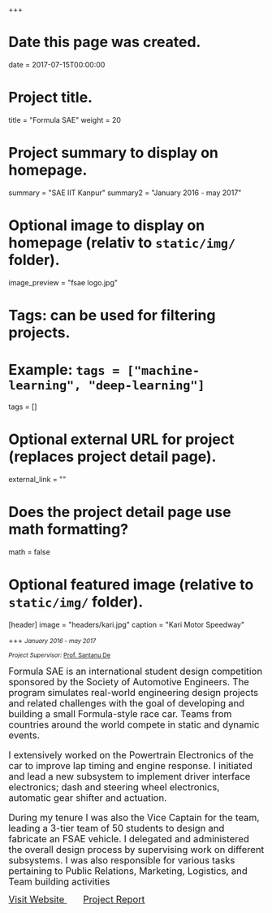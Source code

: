 +++
# Date this page was created.
date = 2017-07-15T00:00:00

# Project title.
title = "Formula SAE"
weight = 20
# Project summary to display on homepage.
summary = "SAE IIT Kanpur"
summary2 = "January 2016 - may 2017"

# Optional image to display on homepage (relativ to `static/img/` folder).
image_preview = "fsae logo.jpg"

# Tags: can be used for filtering projects.
# Example: `tags = ["machine-learning", "deep-learning"]`
tags = []

# Optional external URL for project (replaces project detail page).
external_link = ""

# Does the project detail page use math formatting?
math = false

# Optional featured image (relative to `static/img/` folder).
[header]
image = "headers/kari.jpg"
caption = "Kari Motor Speedway"

+++
<i><small>January 2016 - may 2017</small></i>

<i><small>Project Supervisor:</i> <a href="http://home.iitk.ac.in/~sde/"  target="_blank">Prof. Santanu De</a></small>

<font size="4">
Formula SAE is an international student design competition sponsored by the Society of Automotive Engineers. The program simulates real-world engineering design projects and related challenges with the goal of developing and building a small Formula-style race car. Teams from countries around the world compete in static and dynamic events.

I extensively worked on the Powertrain Electronics of the car to improve lap timing and engine response. I initiated and lead a new subsystem to implement driver interface electronics; dash and steering wheel electronics, automatic gear shifter and actuation.

During my tenure I was also the Vice Captain for the team, leading a 3-tier team of 50 students to design and fabricate an FSAE vehicle. I delegated and administered the overall design process by supervising work on different subsystems. I was also responsible for various tasks pertaining to Public Relations, Marketing, Logistics, and Team building activities
</font>

<font size="4"><u>
<a href="https://www.iitk.ac.in/ame/sae/"  target="_blank">Visit Website</a>
</font></u>&emsp;&emsp;
<font size="4"><u>
<a href="https://drive.google.com/file/d/12zgSGo8I4BD69Kjoy2vM0IyJAOJ2jk4v/view?usp=sharing" target="_blank">Project Report</a>
</font></u>